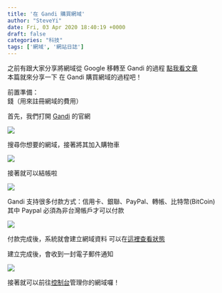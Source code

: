 ```yaml
---
title: '在 Gandi 購買網域'
author: "SteveYi"
date: Fri, 03 Apr 2020 18:40:19 +0000
draft: false
categories: "科技"
tags: ['網域', '網站日誌']
---
```


之前有跟大家分享將網域從 Google 移轉至 Gandi 的過程 [點我看文章](https://blog.steveyi.net/transfer-domain-from-google-to-gandi/)  
本篇就來分享一下 在 Gandi 購買網域的過程吧！

前置準備：  
錢（用來註冊網域的費用）

首先，我們打開 [Gandi](https://www.gandi.net/) 的官網

![](https://static-a1.steveyi.net/media/blog/2020/04/register-domain-at-gandi-01-1920x923.png)

搜尋你想要的網域，接著將其加入購物車

![](https://static-a1.steveyi.net/media/blog/2020/04/register-domain-at-gandi-02-1920x741.jpg)

接著就可以結帳啦

![](https://static-a1.steveyi.net/media/blog/2020/04/register-domain-at-gandi-03-1920x923.png)

Gandi 支持很多付款方式：信用卡、銀聯、PayPal、轉帳、比特幣(BitCoin)  
其中 Paypal 必須為非台灣帳戶才可以付款

![](https://static-a1.steveyi.net/media/blog/2020/04/register-domain-at-gandi-04-1920x923.png)

付款完成後，系統就會建立網域資料 可以在[這裡查看狀態](https://admin.gandi.net/domain/incoming)

建立完成後，會收到一封電子郵件通知

![](https://static-a1.steveyi.net/media/blog/2020/04/register-domain-at-gandi-05-1920x1019.jpg)

接著就可以前往[控制台](https://admin.gandi.net)管理你的網域囉！

